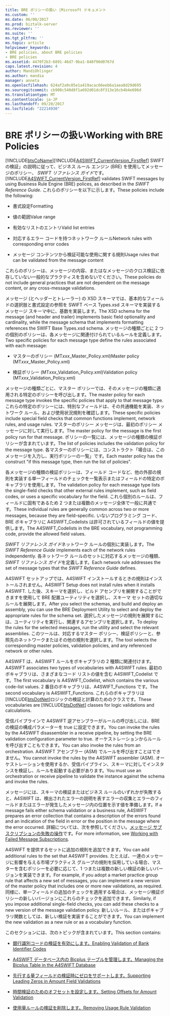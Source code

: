 ```yaml
---
title: BRE ポリシーの扱い |Microsoft ドキュメント
ms.custom: ''
ms.date: 06/08/2017
ms.prod: biztalk-server
ms.reviewer: ''
ms.suite: ''
ms.tgt_pltfrm: ''
ms.topic: article
helpviewer_keywords:
- BRE policies, about BRE policies
- BRE policies
ms.assetid: 4470f2b3-6891-46d7-9ba1-848f90d0767d
caps.latest.revision: 4
author: MandiOhlinger
ms.author: mandia
manager: anneta
ms.openlocfilehash: 624af2a9c05e1a419acac66eeb6a1aea8d29d695
ms.sourcegitcommit: cb908c540d8f1a692d01dc8f313e16cb4b4e696d
ms.translationtype: MT
ms.contentlocale: ja-JP
ms.lasthandoff: 09/20/2017
ms.locfileid: "22214930"
---
```

# <a name="working-with-bre-policies"></a><span data-ttu-id="3cf37-102">BRE ポリシーの扱い</span><span class="sxs-lookup"><span data-stu-id="3cf37-102">Working with BRE Policies</span></span>
[!INCLUDE[btsCoName](../../includes/btsconame-md.md)]<span data-ttu-id="3cf37-103">[!INCLUDE[A4SWIFT_CurrentVersion_FirstRef](../../includes/a4swift-currentversion-firstref-md.md)] SWIFT の検証」の説明に従って、ビジネス ルール エンジン (BRE) を使用してメッセージのポリシー、 *SWIFT リファレンス ガイド*です。</span><span class="sxs-lookup"><span data-stu-id="3cf37-103"> [!INCLUDE[A4SWIFT_CurrentVersion_FirstRef](../../includes/a4swift-currentversion-firstref-md.md)] validates SWIFT messages by using Business Rule Engine (BRE) polices, as described in the *SWIFT Reference Guide*.</span></span> <span data-ttu-id="3cf37-104">これらのポリシーを以下に示します。</span><span class="sxs-lookup"><span data-stu-id="3cf37-104">These policies include the following:</span></span>  
  
-   <span data-ttu-id="3cf37-105">書式設定</span><span class="sxs-lookup"><span data-stu-id="3cf37-105">Formatting</span></span>  
  
-   <span data-ttu-id="3cf37-106">値の範囲</span><span class="sxs-lookup"><span data-stu-id="3cf37-106">Value range</span></span>  
  
-   <span data-ttu-id="3cf37-107">有効なリストのエントリ</span><span class="sxs-lookup"><span data-stu-id="3cf37-107">Valid list entries</span></span>  
  
-   <span data-ttu-id="3cf37-108">対応するエラー コードを持つネットワーク ルール</span><span class="sxs-lookup"><span data-stu-id="3cf37-108">Network rules with corresponding error codes</span></span>  
  
-   <span data-ttu-id="3cf37-109">メッセージ コンテンツから検証可能な使用に関する規則</span><span class="sxs-lookup"><span data-stu-id="3cf37-109">Usage rules that can be validated from the message content</span></span>  
  
 <span data-ttu-id="3cf37-110">これらのポリシーは、メッセージの内容、またはなメッセージのクロス検証に依存していない一般的なプラクティスを含めないでください。</span><span class="sxs-lookup"><span data-stu-id="3cf37-110">These policies do not include general practices that are not dependent on the message content, or any cross-message validations.</span></span>  
  
 <span data-ttu-id="3cf37-111">メッセージ (とヘッダーとトレーラー) の XSD スキーマでは、基本的なフィールドの選択肢と書式設定の参照を SWIFT ベース Types.xsd スキーマを実装するメッセージ スキーマ中に、基数を実装します。</span><span class="sxs-lookup"><span data-stu-id="3cf37-111">The XSD schema for the message (and header and trailer) implements basic field optionality and cardinality, while the message schema that implements formatting references the SWIFT Base Types.xsd schema.</span></span> <span data-ttu-id="3cf37-112">メッセージの種類ごとに 2 つの個別のポリシーは、各メッセージに関連付けられているルールを定義します。</span><span class="sxs-lookup"><span data-stu-id="3cf37-112">Two specific policies for each message type define the rules associated with each message:</span></span>  
  
-   <span data-ttu-id="3cf37-113">マスターのポリシー (MT*xxx*_Master_Policy.xml)</span><span class="sxs-lookup"><span data-stu-id="3cf37-113">Master policy (MT*xxx*_Master_Policy.xml)</span></span>  
  
-   <span data-ttu-id="3cf37-114">検証ポリシー (MT*xxx*_Validation_Policy.xml)</span><span class="sxs-lookup"><span data-stu-id="3cf37-114">Validation policy (MT*xxx*_Validation_Policy.xml)</span></span>  
  
 <span data-ttu-id="3cf37-115">メッセージの種類ごとに、マスター ポリシーでは、そのメッセージの種類に適用される特定のポリシーを呼び出します。</span><span class="sxs-lookup"><span data-stu-id="3cf37-115">The master policy for each message type invokes the specific policies that apply to that message type.</span></span> <span data-ttu-id="3cf37-116">これらの特定のポリシーには、特別なフィールドは、その共通機能を実装、ネットワーク ルール、および使用状況規則を確認します。</span><span class="sxs-lookup"><span data-stu-id="3cf37-116">These specific policies include special field checks that common functions implement, network rules, and usage rules.</span></span> <span data-ttu-id="3cf37-117">マスターのポリシー メッセージは、最初のポリシー メッセージに対して実行します。</span><span class="sxs-lookup"><span data-stu-id="3cf37-117">The master policy for the message is the first policy run for that message.</span></span> <span data-ttu-id="3cf37-118">ポリシーの一覧には、メッセージの種類の検証ポリシーが含まれています。</span><span class="sxs-lookup"><span data-stu-id="3cf37-118">The list of policies includes the validation policy for the message type.</span></span> <span data-ttu-id="3cf37-119">各マスターのポリシーには、コンストラクト「場合は、このメッセージを入力し、実行ポリシーの一覧」です。</span><span class="sxs-lookup"><span data-stu-id="3cf37-119">Each master policy has the construct "if this message type, then run the list of policies".</span></span>  
  
 <span data-ttu-id="3cf37-120">各メッセージの種類の検証ポリシーは、フィールド コードなど、他の外部の規則を実装する単一フィールドのチェックを一覧表示またはフィールドの特定のボキャブラリを使用します。</span><span class="sxs-lookup"><span data-stu-id="3cf37-120">The validation policy for each message type lists the single-field checks that other external rules implement, such as field codes, or uses a specific vocabulary for the field.</span></span> <span data-ttu-id="3cf37-121">これら個別のルールは、フィールドに固有であるため 2 つまたは複数のメッセージ全体で一般に共通です。</span><span class="sxs-lookup"><span data-stu-id="3cf37-121">These individual rules are generally common across two or more messages, because they are field-specific.</span></span> <span data-ttu-id="3cf37-122">いないプログラミング コード、BRE ボキャブラリに A4SWIFT_Codelists は許可されているフィールドの値を提供します。</span><span class="sxs-lookup"><span data-stu-id="3cf37-122">The A4SWIFT_Codelists in the BRE vocabulary, not programming code, provide the allowed field values.</span></span>  
  
 <span data-ttu-id="3cf37-123">*SWIFT リファレンス ガイド*ネットワーク ルールの個別に実装します。</span><span class="sxs-lookup"><span data-stu-id="3cf37-123">The *SWIFT Reference Guide* implements each of the network rules independently.</span></span> <span data-ttu-id="3cf37-124">各ネットワーク ルールのセットに対応するメッセージの種類、 *SWIFT リファレンス ガイド*を定義します。</span><span class="sxs-lookup"><span data-stu-id="3cf37-124">Each network rule addresses the set of message types that the *SWIFT Reference Guide* defines.</span></span>  
  
 <span data-ttu-id="3cf37-125">A4SWIFT セットアップでは、A4SWIFT インストールするときの規則はインストールされません。</span><span class="sxs-lookup"><span data-stu-id="3cf37-125">A4SWIFT Setup does not install rules when it installs A4SWIFT.</span></span> <span data-ttu-id="3cf37-126">した後、スキーマを選択し、ビルド アセンブリを展開することができますを使用して BRE 配置ユーティリティを選択し、スキーマ セットの適切なルールを展開します。</span><span class="sxs-lookup"><span data-stu-id="3cf37-126">After you select the schemas, and build and deploy an assembly, you can use the BRE Deployment Utility to select and deploy the appropriate rules for the schema set.</span></span> <span data-ttu-id="3cf37-127">選択したメッセージの規則を展開するには、ユーティリティを実行し、関連するアセンブリを選択します。</span><span class="sxs-lookup"><span data-stu-id="3cf37-127">To deploy the rules for the selected messages, run the utility and select the relevant assemblies.</span></span> <span data-ttu-id="3cf37-128">このツールは、対応するマスター ポリシー、検証ポリシーと、参照先のネットワークまたはその他の規則を選択します。</span><span class="sxs-lookup"><span data-stu-id="3cf37-128">The tool selects the corresponding master policies, validation policies, and any referenced network or other rules.</span></span>  
  
 <span data-ttu-id="3cf37-129">A4SWIFT は、A4SWIFT ルールをボキャブラリの 2 種類に関連付けます。</span><span class="sxs-lookup"><span data-stu-id="3cf37-129">A4SWIFT associates two types of vocabularies with A4SWIFT rules.</span></span> <span data-ttu-id="3cf37-130">最初のボキャブラリは、さまざまなコード リストの値を含む A4SWIFT_Codelist です。</span><span class="sxs-lookup"><span data-stu-id="3cf37-130">The first vocabulary is A4SWIFT_Codelist, which contains the various code-list values.</span></span> <span data-ttu-id="3cf37-131">2 番目のボキャブラリは、A4SWIFT_Functions です。</span><span class="sxs-lookup"><span data-stu-id="3cf37-131">The second vocabulary is A4SWIFT_Functions.</span></span> <span data-ttu-id="3cf37-132">これらのボキャブラリは[!INCLUDE[btsDotNet](../../includes/btsdotnet-md.md)]ロジックの検証と計算のためのクラスです。</span><span class="sxs-lookup"><span data-stu-id="3cf37-132">These vocabularies are [!INCLUDE[btsDotNet](../../includes/btsdotnet-md.md)] classes for logic validations and calculations.</span></span>  
  
 <span data-ttu-id="3cf37-133">受信パイプラインで A4SWIFT 逆アセンブラーがルールの呼び出しには、BRE の検証の構成パラメーターを true に設定できます。</span><span class="sxs-lookup"><span data-stu-id="3cf37-133">You can invoke the rules by the A4SWIFT disassembler in a receive pipeline, by setting the BRE validation configuration parameter to true.</span></span> <span data-ttu-id="3cf37-134">オーケストレーションからルールを呼び出すこともできます。</span><span class="sxs-lookup"><span data-stu-id="3cf37-134">You can also invoke the rules from an orchestration.</span></span> <span data-ttu-id="3cf37-135">A4SWIFT アセンブラー (ASM) でルールを呼び出すことはできません。</span><span class="sxs-lookup"><span data-stu-id="3cf37-135">You cannot invoke the rules by the A4SWIFT assembler (ASM).</span></span> <span data-ttu-id="3cf37-136">オーケストレーションを使用するか、受信パイプライン、スキーマに対してインスタンスを検証し、ルールを起動する必要があります。</span><span class="sxs-lookup"><span data-stu-id="3cf37-136">You must use an orchestration or receive pipeline to validate the instance against the schema and invoke the rules.</span></span>  
  
 <span data-ttu-id="3cf37-137">メッセージには、スキーマの検証またはビジネス ルールのいずれかが失敗すると、A4SWIFT は、検出されたエラーの説明を表すエラーの収集とエラーのフィールドまたはエラーが発生したメッセージ内の位置を示す値を準備します。</span><span class="sxs-lookup"><span data-stu-id="3cf37-137">If a message fails either schema validation or a business rule, A4SWIFT prepares an error collection that contains a description of the errors found and an indication of the field in error or the position in the message where the error occurred.</span></span> <span data-ttu-id="3cf37-138">詳細については、次を参照してください。[メッセージ サブスクリプションの失敗の操作](../../adapters-and-accelerators/accelerator-swift/working-with-failed-message-subscriptions.md)です。</span><span class="sxs-lookup"><span data-stu-id="3cf37-138">For more information, see [Working with Failed Message Subscriptions](../../adapters-and-accelerators/accelerator-swift/working-with-failed-message-subscriptions.md).</span></span>  
  
 <span data-ttu-id="3cf37-139">A4SWIFT を提供するセットに追加の規則を追加できます。</span><span class="sxs-lookup"><span data-stu-id="3cf37-139">You can add additional rules to the set that A4SWIFT provides.</span></span> <span data-ttu-id="3cf37-140">たとえば、一連のメッセージに影響を与える市場プラクティス グループの規則を採用している場合、マスターを含むポリシーを必要に応じて、1 つまたは複数の新しい検証の新しいバージョンを実装できます。</span><span class="sxs-lookup"><span data-stu-id="3cf37-140">For example, if you adopt a market practice group rule that affects a new set of messages, you can implement a new version of the master policy that includes one or more new validations, as required.</span></span> <span data-ttu-id="3cf37-141">同様に、単一フィールドの追加のチェックを適用する場合は、メッセージ検証ポリシーの新しいバージョンにこれらのチェックを追加できます。</span><span class="sxs-lookup"><span data-stu-id="3cf37-141">Similarly, if you impose additional single-field checks, you can add these checks to a new version of the message validation policy.</span></span> <span data-ttu-id="3cf37-142">新しいルール、またはボキャブラリ関数としては、新しい検証を実装することができます。</span><span class="sxs-lookup"><span data-stu-id="3cf37-142">You can implement the new validation as a new rule or as a vocabulary function.</span></span>  
  
 <span data-ttu-id="3cf37-143">このセクションには、次のトピックが含まれています。</span><span class="sxs-lookup"><span data-stu-id="3cf37-143">This section contains:</span></span>  
  
-   [<span data-ttu-id="3cf37-144">銀行識別コードの検証を有効にします。</span><span class="sxs-lookup"><span data-stu-id="3cf37-144">Enabling Validation of Bank Identifier Codes</span></span>](../../adapters-and-accelerators/accelerator-swift/enabling-validation-of-bank-identifier-codes.md)  
  
-   [<span data-ttu-id="3cf37-145">A4SWIFT データベース内の Bicplus テーブルを管理します。</span><span class="sxs-lookup"><span data-stu-id="3cf37-145">Managing the Bicplus Table in the A4SWIFT Database</span></span>](../../adapters-and-accelerators/accelerator-swift/managing-the-bicplus-table-in-the-a4swift-database.md)  
  
-   [<span data-ttu-id="3cf37-146">先行する量フィールドの検証時にゼロをサポートします。</span><span class="sxs-lookup"><span data-stu-id="3cf37-146">Supporting Leading Zeros in Amount Field Validations</span></span>](../../adapters-and-accelerators/accelerator-swift/supporting-leading-zeros-in-amount-field-validations.md)  
  
-   [<span data-ttu-id="3cf37-147">時間検証のためのオフセットを設定します。</span><span class="sxs-lookup"><span data-stu-id="3cf37-147">Setting Offsets for Amount Validation</span></span>](../../adapters-and-accelerators/accelerator-swift/setting-offsets-for-amount-validation.md)  
  
-   [<span data-ttu-id="3cf37-148">使用量ルールの検証を削除します。</span><span class="sxs-lookup"><span data-stu-id="3cf37-148">Removing Usage Rule Validation</span></span>](../../adapters-and-accelerators/accelerator-swift/removing-usage-rule-validation.md)